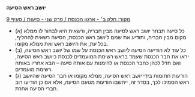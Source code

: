 **יושב ראש הסיעה**

[מקור: חלק ב׳ - ארגון הכנסת / פרק שני - סיעות / סעיף 9](https://he.wikisource.org/wiki/תקנון_הכנסת#סעיף_9)

 * (א) כל סיעה תבחר יושב ראש לסיעה מבין חבריה, ורשאית היא לבחור לו ממלא מקום מבין חבריה, ותודיע את שמם ליושב ראש הכנסת; הסיעה רשאית להחליף, בכל עת, את היושב ראש ואת ממלא מקומו.
 * (ב) כל עוד לא הודיעה הסיעה ליושב ראש הכנסת על שמו של יושב ראש הסיעה, יראו את חבר הכנסת שעמד בראש רשימת המועמדים לכנסת כיושב ראש הסיעה, ואם חדל לכהן כחבר הכנסת או להימנות עם אותה סיעה – הבא אחריו באותה רשימת מועמדים.
 * (ג) הודעות חתומות בידי יושב ראש הסיעה, ממלא מקומו או חבר הסיעה שהיושב ראש הסמיכו לכך, בסדר זה, ייחשבו הודעות מטעם הסיעה, אלא אם כן הודיעו רוב חברי הסיעה אחרת.